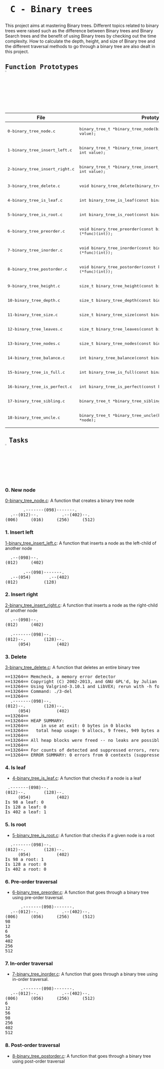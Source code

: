 # <pre> C - Binary trees </pre>
This project aims at mastering Binary trees. Different topics related to binary trees were raised such as the difference between Binary trees and Binary Search trees and the benefit of using Binary trees by checking out the time complexity. How to calculate the depth, height, and size of Binary tree and the different traversal methods to go through a binary tree are also dealt in this project.
## <pre>Function Prototypes   <img src="https://user-images.githubusercontent.com/107026397/209423040-0ba70fc0-8862-492e-944b-fa10de86e407.svg" width=3% height=3%/></pre>
| File  | Prototype |
| ------------- | ------------- |
|<pre>0-binary_tree_node.c|<pre>binary_tree_t *binary_tree_node(binary_tree_t *parent, int value); |
|<pre>1-binary_tree_insert_left.c|<pre>binary_tree_t *binary_tree_insert_left(binary_tree_t *parent, int value);|
|<pre>2-binary_tree_insert_right.c|<pre>binary_tree_t *binary_tree_insert_right(binary_tree_t *parent, int value);|
|<pre>3-binary_tree_delete.c|<pre>void binary_tree_delete(binary_tree_t *tree);|
|<pre>4-binary_tree_is_leaf.c|<pre>int binary_tree_is_leaf(const binary_tree_t *node);|
|<pre>5-binary_tree_is_root.c|<pre>int binary_tree_is_root(const binary_tree_t *node);|
|<pre>6-binary_tree_preorder.c|<pre>void binary_tree_preorder(const binary_tree_t *tree, void (*func)(int));|
|<pre>7-binary_tree_inorder.c|<pre>void binary_tree_inorder(const binary_tree_t *tree, void (*func)(int));|
|<pre>8-binary_tree_postorder.c|<pre>void binary_tree_postorder(const binary_tree_t *tree, void (*func)(int));|
|<pre>9-binary_tree_height.c|<pre>size_t binary_tree_height(const binary_tree_t *tree);|
|<pre>10-binary_tree_depth.c|<pre>size_t binary_tree_depth(const binary_tree_t *tree);|
|<pre>11-binary_tree_size.c|<pre>size_t binary_tree_size(const binary_tree_t *tree);|
|<pre>12-binary_tree_leaves.c|<pre>size_t binary_tree_leaves(const binary_tree_t *tree);|
|<pre>13-binary_tree_nodes.c|<pre>size_t binary_tree_nodes(const binary_tree_t *tree);|
|<pre>14-binary_tree_balance.c|<pre>int binary_tree_balance(const binary_tree_t *tree);|
|<pre>15-binary_tree_is_full.c|<pre>int binary_tree_is_full(const binary_tree_t *tree);|
|<pre>16-binary_tree_is_perfect.c|<pre>int binary_tree_is_perfect(const binary_tree_t *tree);|
|<pre>17-binary_tree_sibling.c|<pre>binary_tree_t *binary_tree_sibling(binary_tree_t *node);|
|<pre>18-binary_tree_uncle.c|<pre>binary_tree_t *binary_tree_uncle(binary_tree_t *node);</pre>|
## <pre> Tasks   <img src="https://user-images.githubusercontent.com/107026397/209345588-c8cc3382-31c2-417b-888a-666928ab0e1d.svg" width=3% height=3%/></pre>
### 0. New node
[0-binary_tree_node.c](https://github.com/Bezawork-pr/binary_trees/blob/master/0-binary_tree_node.c): A function that creates a binary tree node
<pre>
       .-------(098)-------.
  .--(012)--.         .--(402)--.
(006)     (016)     (256)     (512)
</pre>
### 1. Insert left
[1-binary_tree_insert_left.c](https://github.com/Bezawork-pr/binary_trees/blob/master/1-binary_tree_insert_left.c): A function that inserts a node as the left-child of another node
<pre>
  .--(098)--.
(012)     (402)

       .--(098)-------.
  .--(054)       .--(402)
(012)          (128)    
</pre>
### 2. Insert right
[2-binary_tree_insert_right.c](https://github.com/Bezawork-pr/binary_trees/blob/master/2-binary_tree_insert_right.c): A function that inserts a node as the right-child of another node
<pre>
  .--(098)--.
(012)     (402)

  .-------(098)--.
(012)--.       (128)--.
     (054)          (402)
</pre>
### 3. Delete
[3-binary_tree_delete.c](https://github.com/Bezawork-pr/binary_trees/blob/master/3-binary_tree_delete.c): A function that deletes an entire binary tree
<pre>
==13264== Memcheck, a memory error detector
==13264== Copyright (C) 2002-2013, and GNU GPL'd, by Julian Seward et al.
==13264== Using Valgrind-3.10.1 and LibVEX; rerun with -h for copyright info
==13264== Command: ./3-del
==13264== 
  .-------(098)--.
(012)--.       (128)--.
     (054)          (402)
==13264== 
==13264== HEAP SUMMARY:
==13264==     in use at exit: 0 bytes in 0 blocks
==13264==   total heap usage: 9 allocs, 9 frees, 949 bytes allocated
==13264== 
==13264== All heap blocks were freed -- no leaks are possible
==13264== 
==13264== For counts of detected and suppressed errors, rerun with: -v
==13264== ERROR SUMMARY: 0 errors from 0 contexts (suppressed: 0 from 0)
</pre>
### 4. Is leaf
* [4-binary_tree_is_leaf.c](https://github.com/Bezawork-pr/binary_trees/blob/master/4-binary_tree_is_leaf.c):  A function that checks if a node is a leaf
<pre>
 .-------(098)--.
(012)--.       (128)--.
     (054)          (402)
Is 98 a leaf: 0
Is 128 a leaf: 0
Is 402 a leaf: 1
</pre>
### 5. Is root
* [5-binary_tree_is_root.c](https://github.com/Bezawork-pr/binary_trees/blob/master/5-binary_tree_is_root.c): A function that checks if a given node is a root
<pre>
  .-------(098)--.
(012)--.       (128)--.
     (054)          (402)
Is 98 a root: 1
Is 128 a root: 0
Is 402 a root: 0
</pre>
### 6. Pre-order traversal
* [6-binary_tree_preorder.c](https://github.com/Bezawork-pr/binary_trees/blob/master/6-binary_tree_preorder.c): A function that goes through a binary tree using pre-order traversal.
<pre>
      .-------(098)-------.
  .--(012)--.         .--(402)--.
(006)     (056)     (256)     (512)
98
12
6
56
402
256
512
</pre>
### 7. In-order traversal
* [7-binary_tree_inorder.c](https://github.com/Bezawork-pr/binary_trees/blob/master/7-binary_tree_inorder.c): A function that goes through a binary tree using in-order traversal.
<pre>
      .-------(098)-------.
  .--(012)--.         .--(402)--.
(006)     (056)     (256)     (512)
6
12
56
98
256
402
512
</pre>
### 8. Post-order traversal
* [8-binary_tree_postorder.c](https://github.com/Bezawork-pr/binary_trees/blob/master/8-binary_tree_postorder.c): A function that goes through a binary tree using post-order traversal
